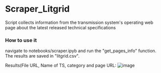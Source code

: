 # Scraper_Litgrid
Script collects information from the transmission system's operating web page about the latest released technical specifications

### How to use it

navigate to notebooks/scraper.ipyb and run the "get_pages_info" function. The results are saved in "litgrid.csv".

Results(File URL, Name of TS, category and page URL:
![image](https://user-images.githubusercontent.com/55753476/215082357-a69c5093-51e8-430c-9b9c-bf14892ff9bc.png)
